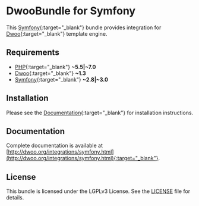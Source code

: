 DwooBundle for Symfony
======================
This [Symfony](http://symfony.com/){:target="_blank"} bundle provides integration for [Dwoo](http://dwoo.org){:target="_blank"} template engine.

Requirements
------------
* [PHP](http://php.net){:target="_blank"} **~5.5|~7.0**
* [Dwoo](http://dwoo.org){:target="_blank"} **~1.3**
* [Symfony](http://symfony.com){:target="_blank"} **~2.8|~3.0**

Installation
------------
Please see the [Documentation](http://dwoo.org/integrations/symfony/installation.html){:target="_blank"} for installation instructions.

Documentation
-------------
Complete documentation is available at [http://dwoo.org/integrations/symfony.html](http://dwoo.org/integrations/symfony.html){:target="_blank"}.

License
-------
This bundle is licensed under the LGPLv3 License. See the [LICENSE]() file for details.
